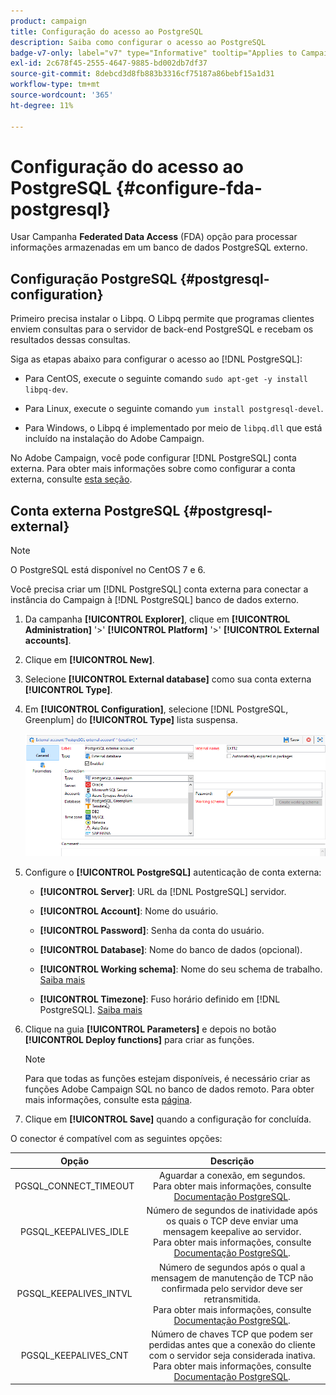 ```yaml
---
product: campaign
title: Configuração do acesso ao PostgreSQL
description: Saiba como configurar o acesso ao PostgreSQL
badge-v7-only: label="v7" type="Informative" tooltip="Applies to Campaign Classic v7 only"
exl-id: 2c678f45-2555-4647-9885-bd002db7df37
source-git-commit: 8debcd3d8fb883b3316cf75187a86bebf15a1d31
workflow-type: tm+mt
source-wordcount: '365'
ht-degree: 11%

---
```


# Configuração do acesso ao PostgreSQL {#configure-fda-postgresql}



Usar Campanha **Federated Data Access** (FDA) opção para processar informações armazenadas em um banco de dados PostgreSQL externo.

## Configuração PostgreSQL {#postgresql-configuration}

Primeiro precisa instalar o Libpq. O Libpq permite que programas clientes enviem consultas para o servidor de back-end PostgreSQL e recebam os resultados dessas consultas.

Siga as etapas abaixo para configurar o acesso ao [!DNL PostgreSQL]:

* Para CentOS, execute o seguinte comando `sudo apt-get -y install libpq-dev`.

* Para Linux, execute o seguinte comando `yum install postgresql-devel`.

* Para Windows, o Libpq é implementado por meio de `libpq.dll` que está incluído na instalação do Adobe Campaign.

No Adobe Campaign, você pode configurar [!DNL PostgreSQL] conta externa. Para obter mais informações sobre como configurar a conta externa, consulte [esta seção](#postgresql-external).

## Conta externa PostgreSQL {#postgresql-external}

>[!NOTE]
>
> O PostgreSQL está disponível no CentOS 7 e 6.

Você precisa criar um [!DNL PostgreSQL] conta externa para conectar a instância do Campaign à [!DNL PostgreSQL] banco de dados externo.

1. Da campanha **[!UICONTROL Explorer]**, clique em **[!UICONTROL Administration]** &#39;>&#39; **[!UICONTROL Platform]** &#39;>&#39; **[!UICONTROL External accounts]**.

1. Clique em **[!UICONTROL New]**.

1. Selecione **[!UICONTROL External database]** como sua conta externa **[!UICONTROL Type]**.

1. Em **[!UICONTROL Configuration]**, selecione [!DNL PostgreSQL, Greenplum] do **[!UICONTROL Type]** lista suspensa.

   ![](assets/postgresql_1.png)

1. Configure o **[!UICONTROL PostgreSQL]** autenticação de conta externa:

   * **[!UICONTROL Server]**: URL da [!DNL PostgreSQL] servidor.

   * **[!UICONTROL Account]**: Nome do usuário.

   * **[!UICONTROL Password]**: Senha da conta do usuário.

   * **[!UICONTROL Database]**: Nome do banco de dados (opcional).

   * **[!UICONTROL Working schema]**: Nome do seu schema de trabalho. [Saiba mais](https://www.postgresql.org/docs/current/ddl-schemas.html)

   * **[!UICONTROL Timezone]**: Fuso horário definido em [!DNL PostgreSQL]. [Saiba mais](https://www.postgresql.org/docs/7.2/timezones.html)

1. Clique na guia **[!UICONTROL Parameters]** e depois no botão **[!UICONTROL Deploy functions]** para criar as funções.

   >[!NOTE]
   >
   >Para que todas as funções estejam disponíveis, é necessário criar as funções Adobe Campaign SQL no banco de dados remoto. Para obter mais informações, consulte esta [página](../../configuration/using/adding-additional-sql-functions.md).

1. Clique em **[!UICONTROL Save]** quando a configuração for concluída.

O conector é compatível com as seguintes opções:

| Opção | Descrição |
|:-:|:-:|
| PGSQL_CONNECT_TIMEOUT | Aguardar a conexão, em segundos. <br>Para obter mais informações, consulte [Documentação PostgreSQL](https://www.postgresql.org/docs/12/libpq-connect.html#LIBPQ-CONNECT-CONNECT-TIMEOUT). |
| PGSQL_KEEPALIVES_IDLE | Número de segundos de inatividade após os quais o TCP deve enviar uma mensagem keepalive ao servidor. <br>Para obter mais informações, consulte [Documentação PostgreSQL](https://www.postgresql.org/docs/12/libpq-connect.html#LIBPQ-KEEPALIVES-IDLE). |
| PGSQL_KEEPALIVES_INTVL | Número de segundos após o qual a mensagem de manutenção de TCP não confirmada pelo servidor deve ser retransmitida.  <br>Para obter mais informações, consulte [Documentação PostgreSQL](https://www.postgresql.org/docs/12/libpq-connect.html#LIBPQ-KEEPALIVES-INTERVAL). |
| PGSQL_KEEPALIVES_CNT | Número de chaves TCP que podem ser perdidas antes que a conexão do cliente com o servidor seja considerada inativa. <br>Para obter mais informações, consulte [Documentação PostgreSQL](https://www.postgresql.org/docs/12/libpq-connect.html#LIBPQ-KEEPALIVES-COUNT). |
